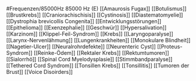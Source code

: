 #Frequenzen/85000Hz
85000 Hz (E)
[[Amaurosis Fugax]]
[[Botulismus]]
[[Brustkrebs]]
[[Craniorachischisis]]
[[Cystinosis]]
[[Diastematomyelie]]
[[Dystrophia brevicollis Congenita]]
[[Entwicklungsstörungen]]
[[Epithelioma]]
[[Exenzephalie]]
[[Geschwür]]
[[Hypersalivation]]
[[Karzinom]]
[[Klippel-Feil-Syndrom]]
[[Krebs]]
[[Laryngoparalyse]]
[[Larynx-Nervenlähmung]]
[[Lungenkrankheiten]]
[[Monokulare Blindheit]]
[[Nagetier-Ulcer]]
[[Neuralrohrdefekte]]
[[Neurenteric Cyst]]
[[Proteus-Syndrom]]
[[Reinke-Ödem]]
[[Rektaler Krebs]]
[[Rektumtumoren]]
[[Sialorrhö]]
[[Spinal Cord Myelodysplasie]]
[[Stimmbandparalyse]]
[[Tethered Cord Syndrom]]
[[Tonsillen Krebs]]
[[Tonsillitis]]
[[Tumoren der Brust]]
[[Voice Disoirders]]